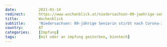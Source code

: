 ```yaml
---
date:          2021-01-14
redirect:      https://www.wochenblick.at/niedersachsen-89-jaehrige-seniorin-stirbt-nach-corona-impfung/
title:         Wochenblick
subtitle:      'Niedersachsen: 89-jährige Seniorin stirbt nach Corona-Impfung'
country:       AT
categories:    [Impfung]
tags:          [mit oder an impfung gestorben, biontech]
---
```

